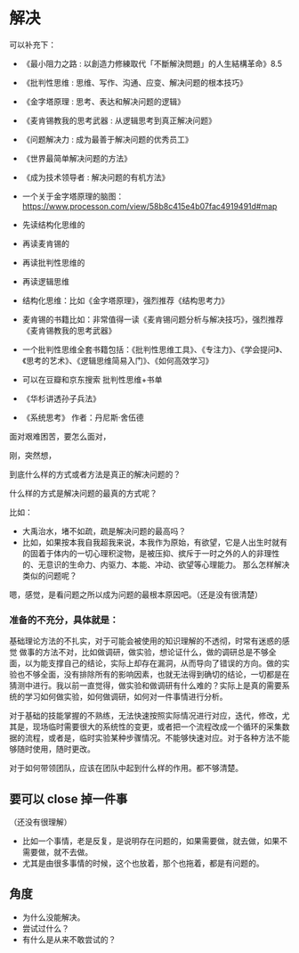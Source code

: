 # 解决


可以补充下：

- 《最小阻力之路 : 以創造力修練取代「不斷解決問題」的人生結構革命》8.5
- 《批判性思维 : 思维、写作、沟通、应变、解决问题的根本技巧》
- 《金字塔原理 : 思考、表达和解决问题的逻辑》
- 《麦肯锡教我的思考武器 : 从逻辑思考到真正解决问题》
- 《问题解决力 : 成为最善于解决问题的优秀员工》
- 《世界最简单解决问题的方法》
- 《成为技术领导者 : 解决问题的有机方法》
- 一个关于金字塔原理的脑图：<https://www.processon.com/view/58b8c415e4b07fac4919491d#map>





- 先读结构化思维的
- 再读麦肯锡的
- 再读批判性思维的
- 再读逻辑思维

- 结构化思维：比如《金字塔原理》，强烈推荐《结构思考力》
- 麦肯锡的书籍比如：非常值得一读《麦肯锡问题分析与解决技巧》，强烈推荐《麦肯锡教我的思考武器》
- 一个批判性思维全套书籍包括：《批判性思维工具》、《专注力》、《学会提问》、《思考的艺术》、《逻辑思维简易入门》、《如何高效学习》


- 可以在豆瓣和京东搜索 批判性思维+书单


- 《华杉讲透孙子兵法》


- 《系统思考》 作者：丹尼斯·舍伍德







面对艰难困苦，要怎么面对，





刚，突然想，

到底什么样的方式或者方法是真正的解决问题的？


什么样的方式是解决问题的最真的方式呢？

比如：

- 大禹治水，堵不如疏，疏是解决问题的最高吗？
- 比如，如果按本我自我超我来说，本我作为原始，有欲望，它是人出生时就有的固着于体内的一切心理积淀物，是被压抑、摈斥于一时之外的人的非理性的、无意识的生命力、内驱力、本能、冲动、欲望等心理能力。   那么怎样解决类似的问题呢？


嗯，感觉，是看问题之所以成为问题的最根本原因吧。（还是没有很清楚）












### 准备的不充分，具体就是：

基础理论方法的不扎实，对于可能会被使用的知识理解的不透彻，时常有迷惑的感觉
做事的方法不对，比如做调研，做实验，想论证什么，做的调研总是不够全面，以为能支撑自己的结论，实际上却存在漏洞，从而导向了错误的方向。做的实验也不够全面，没有排除所有的影响因素，也就无法得到确切的结论，一切都是在猜测中进行。我以前一直觉得，做实验和做调研有什么难的？实际上是真的需要系统的学习如何做实验，如何做调研，如何对一件事情进行分析。

对于基础的技能掌握的不熟练，无法快速按照实际情况进行对应，迭代，修改，尤其是，现场临时需要很大的系统性的变更，或者把一个流程改成一个循环的采集数据的流程，或者是，临时实验某种步骤情况。不能够快速对应。对于各种方法不能够随时使用，随时更改。

对于如何带领团队，应该在团队中起到什么样的作用。都不够清楚。




## 要可以 close 掉一件事

（还没有很理解）

- 比如一个事情，老是反复，是说明存在问题的，如果需要做，就去做，如果不需要做，就不去做。
- 尤其是由很多事情的时候，这个也放着，那个也拖着，都是有问题的。


## 角度

- 为什么没能解决。
- 尝试过什么？
- 有什么是从来不敢尝试的？
